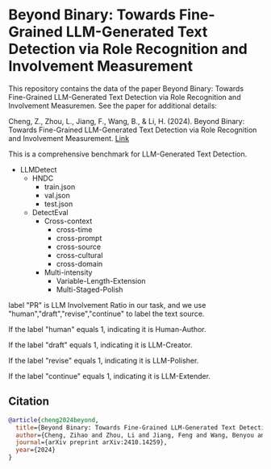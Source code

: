 # Beyond Binary: Towards Fine-Grained LLM-Generated Text Detection via Role Recognition and Involvement Measurement

This repository contains the data of the paper Beyond Binary: Towards Fine-Grained LLM-Generated Text Detection via Role Recognition and Involvement Measuremen. See the paper for additional details:

Cheng, Z., Zhou, L., Jiang, F., Wang, B., & Li, H. (2024). Beyond Binary: Towards Fine-Grained LLM-Generated Text Detection via Role Recognition and Involvement Measurement. [Link](https://arxiv.org/abs/2410.14259)

This is a comprehensive benchmark for LLM-Generated Text Detection. 

- LLMDetect
  - HNDC
    - train.json
    - val.json
    - test.json
  - DetectEval
    - Cross-context
      - cross-time
      - cross-prompt
      - cross-source
      - cross-cultural
      - cross-domain
    - Multi-intensity
      - Variable-Length-Extension
      - Multi-Staged-Polish

label "PR" is LLM Involvement Ratio in our task, and we use "human","draft","revise","continue" to label the text source.

If the label "human" equals 1, indicating it is Human-Author.

If the label "draft" equals 1, indicating it is LLM-Creator.

If the label "revise" equals 1, indicating it is LLM-Polisher.

If the label "continue" equals 1, indicating it is LLM-Extender.

## Citation

```bibtex
@article{cheng2024beyond,
  title={Beyond Binary: Towards Fine-Grained LLM-Generated Text Detection via Role Recognition and Involvement Measurement},
  author={Cheng, Zihao and Zhou, Li and Jiang, Feng and Wang, Benyou and Li, Haizhou},
  journal={arXiv preprint arXiv:2410.14259},
  year={2024}
}
